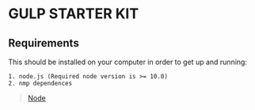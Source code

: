 # GULP STARTER KIT

## Requirements

This should be installed on your computer in order to get up and running:

    1. node.js (Required node version is >= 10.0)
    2. nmp dependences

>[Node](https://nodejs.org/en/)

